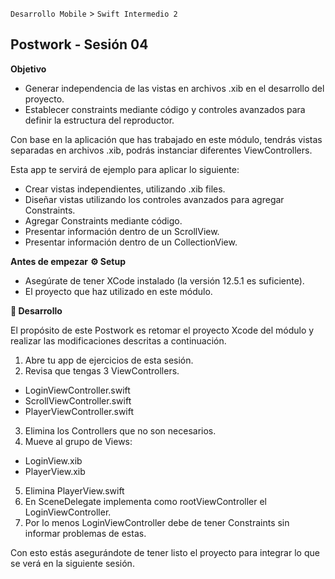 `Desarrollo Mobile` > `Swift Intermedio 2`


## Postwork - Sesión 04

**Objetivo**

- Generar independencia de las vistas en archivos .xib en el desarrollo del proyecto.
- Establecer constraints mediante código y controles avanzados para definir la estructura del reproductor.

Con base en la aplicación que has trabajado en este módulo, tendrás vistas separadas en archivos .xib, podrás instanciar diferentes ViewControllers.

Esta app te servirá de ejemplo para aplicar lo siguiente:

- Crear vistas independientes, utilizando .xib files.
- Diseñar vistas utilizando los controles avanzados para agregar Constraints.
- Agregar Constraints mediante código.
- Presentar información dentro de un ScrollView.
- Presentar información dentro de un CollectionView.


**Antes de empezar**
**⚙️ Setup**
- Asegúrate de tener XCode instalado (la versión 12.5.1 es suficiente).
- El proyecto que haz utilizado en este módulo.



**🚀 Desarrollo**

El propósito de este Postwork es retomar el proyecto Xcode del módulo y realizar las modificaciones descritas a continuación.

1. Abre tu app de ejercicios de esta sesión.
2. Revisa que tengas 3 ViewControllers.
- LoginViewController.swift
- ScrollViewController.swift
- PlayerViewController.swift
3. Elimina los Controllers que no son necesarios.
4. Mueve al grupo de Views:
- LoginView.xib
- PlayerView.xib
5. Elimina PlayerView.swift
6. En SceneDelegate implementa como rootViewController el LoginViewController.
7. Por lo menos LoginViewController debe de tener Constraints sin informar problemas de estas.

Con esto estás asegurándote de tener listo el proyecto para integrar lo que se verá en la siguiente sesión.
